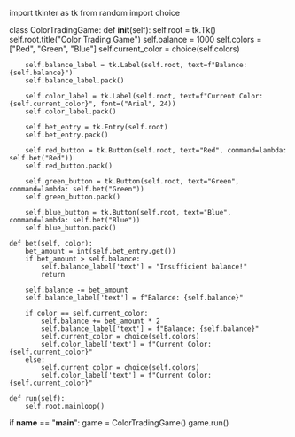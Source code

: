 import tkinter as tk
from random import choice

class ColorTradingGame:
    def __init__(self):
        self.root = tk.Tk()
        self.root.title("Color Trading Game")
        self.balance = 1000
        self.colors = ["Red", "Green", "Blue"]
        self.current_color = choice(self.colors)

        self.balance_label = tk.Label(self.root, text=f"Balance: {self.balance}")
        self.balance_label.pack()

        self.color_label = tk.Label(self.root, text=f"Current Color: {self.current_color}", font=("Arial", 24))
        self.color_label.pack()

        self.bet_entry = tk.Entry(self.root)
        self.bet_entry.pack()

        self.red_button = tk.Button(self.root, text="Red", command=lambda: self.bet("Red"))
        self.red_button.pack()

        self.green_button = tk.Button(self.root, text="Green", command=lambda: self.bet("Green"))
        self.green_button.pack()

        self.blue_button = tk.Button(self.root, text="Blue", command=lambda: self.bet("Blue"))
        self.blue_button.pack()

    def bet(self, color):
        bet_amount = int(self.bet_entry.get())
        if bet_amount > self.balance:
            self.balance_label['text'] = "Insufficient balance!"
            return

        self.balance -= bet_amount
        self.balance_label['text'] = f"Balance: {self.balance}"

        if color == self.current_color:
            self.balance += bet_amount * 2
            self.balance_label['text'] = f"Balance: {self.balance}"
            self.current_color = choice(self.colors)
            self.color_label['text'] = f"Current Color: {self.current_color}"
        else:
            self.current_color = choice(self.colors)
            self.color_label['text'] = f"Current Color: {self.current_color}"

    def run(self):
        self.root.mainloop()

if __name__ == "__main__":
    game = ColorTradingGame()
    game.run()
